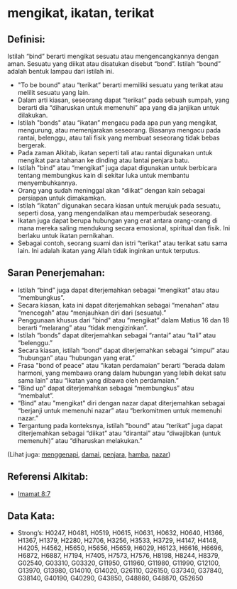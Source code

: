 # mengikat, ikatan, terikat

## Definisi:

Istilah “bind” berarti mengikat sesuatu atau mengencangkannya dengan aman. Sesuatu yang diikat atau disatukan disebut “bond”. Istilah “bound” adalah bentuk lampau dari istilah ini.

* "To be bound" atau “terikat” berarti memiliki sesuatu yang terikat atau melilit sesuatu yang lain.
* Dalam arti kiasan, seseorang dapat “terikat” pada sebuah sumpah, yang berarti dia “diharuskan untuk memenuhi” apa yang dia janjikan untuk dilakukan.
* Istilah "bonds" atau “ikatan” mengacu pada apa pun yang mengikat, mengurung, atau memenjarakan seseorang. Biasanya mengacu pada rantai, belenggu, atau tali fisik yang membuat seseorang tidak bebas bergerak.
* Pada zaman Alkitab, ikatan seperti tali atau rantai digunakan untuk mengikat para tahanan ke dinding atau lantai penjara batu.
* Istilah "bind" atau “mengikat” juga dapat digunakan untuk berbicara tentang membungkus kain di sekitar luka untuk membantu menyembuhkannya.
* Orang yang sudah meninggal akan “diikat” dengan kain sebagai persiapan untuk dimakamkan.
* Istilah “ikatan” digunakan secara kiasan untuk merujuk pada sesuatu, seperti dosa, yang mengendalikan atau memperbudak seseorang.
* Ikatan juga dapat berupa hubungan yang erat antara orang-orang di mana mereka saling mendukung secara emosional, spiritual dan fisik. Ini berlaku untuk ikatan pernikahan.
* Sebagai contoh, seorang suami dan istri “terikat” atau terikat satu sama lain. Ini adalah ikatan yang Allah tidak inginkan untuk terputus.

## Saran Penerjemahan:

* Istilah “bind” juga dapat diterjemahkan sebagai “mengikat” atau atau “membungkus”.
* Secara kiasan, kata ini dapat diterjemahkan sebagai “menahan” atau “mencegah” atau “menjauhkan diri dari (sesuatu).”
* Penggunaan khusus dari "bind" atau “mengikat” dalam Matius 16 dan 18 berarti “melarang” atau “tidak mengizinkan”.
* Istilah “bonds” dapat diterjemahkan sebagai “rantai” atau “tali” atau “belenggu.”
* Secara kiasan, istilah “bond” dapat diterjemahkan sebagai “simpul” atau “hubungan” atau “hubungan yang erat.”
* Frasa "bond of peace" atau “ikatan perdamaian” berarti “berada dalam harmoni, yang membawa orang dalam hubungan yang lebih dekat satu sama lain” atau “ikatan yang dibawa oleh perdamaian.”
* "Bind up" dapat diterjemahkan sebagai “membungkus” atau “membalut”.
* “Bind” atau "mengikat" diri dengan nazar dapat diterjemahkan sebagai “berjanji untuk memenuhi nazar” atau “berkomitmen untuk memenuhi nazar.”
* Tergantung pada konteksnya, istilah "bound" atau “terikat” juga dapat diterjemahkan sebagai “diikat” atau “dirantai” atau “diwajibkan (untuk memenuhi)” atau “diharuskan melakukan.”

(Lihat juga: [menggenapi](../kt/fulfill.md), [damai](../other/peace.md), [penjara](../other/prison.md), [hamba](../other/servant.md), [nazar](../kt/vow.md))

## Referensi Alkitab:

* [Imamat 8:7](rc://en/tn/help/lev/08/07)

## Data Kata:

* Strong’s: H0247, H0481, H0519, H0615, H0631, H0632, H0640, H1366, H1367, H1379, H2280, H2706, H3256, H3533, H3729, H4147, H4148, H4205, H4562, H5650, H5656, H5659, H6029, H6123, H6616, H6696, H6872, H6887, H7194, H7405, H7573, H7576, H8198, H8244, H8379, G02540, G03310, G03320, G11950, G11960, G11980, G11990, G12100, G13970, G13980, G14010, G14020, G26110, G26150, G37340, G37840, G38140, G40190, G40290, G43850, G48860, G48870, G52650
